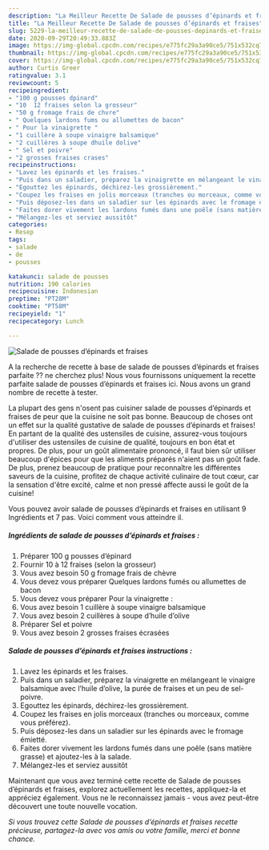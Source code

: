 ```yaml
---
description: "La Meilleur Recette De Salade de pousses d’épinards et fraises"
title: "La Meilleur Recette De Salade de pousses d’épinards et fraises"
slug: 5229-la-meilleur-recette-de-salade-de-pousses-depinards-et-fraises
date: 2020-09-29T20:49:33.883Z
image: https://img-global.cpcdn.com/recipes/e775fc29a3a90ce5/751x532cq70/salade-de-pousses-depinards-et-fraises-photo-principale-de-la-recette.jpg
thumbnail: https://img-global.cpcdn.com/recipes/e775fc29a3a90ce5/751x532cq70/salade-de-pousses-depinards-et-fraises-photo-principale-de-la-recette.jpg
cover: https://img-global.cpcdn.com/recipes/e775fc29a3a90ce5/751x532cq70/salade-de-pousses-depinards-et-fraises-photo-principale-de-la-recette.jpg
author: Curtis Greer
ratingvalue: 3.1
reviewcount: 5
recipeingredient:
- "100 g pousses dpinard"
- "10  12 fraises selon la grosseur"
- "50 g fromage frais de chvre"
- " Quelques lardons fums ou allumettes de bacon"
- " Pour la vinaigrette "
- "1 cuillère à soupe vinaigre balsamique"
- "2 cuillères à soupe dhuile dolive"
- " Sel et poivre"
- "2 grosses fraises crases"
recipeinstructions:
- "Lavez les épinards et les fraises."
- "Puis dans un saladier, préparez la vinaigrette en mélangeant le vinaigre balsamique avec l’huile d’olive, la purée de fraises et un peu de sel-poivre."
- "Egouttez les épinards, déchirez-les grossièrement."
- "Coupez les fraises en jolis morceaux (tranches ou morceaux, comme vous préférez)."
- "Puis déposez-les dans un saladier sur les épinards avec le fromage émietté."
- "Faites dorer vivement les lardons fumés dans une poêle (sans matière grasse) et ajoutez-les à la salade."
- "Mélangez-les et serviez aussitôt"
categories:
- Resep
tags:
- salade
- de
- pousses

katakunci: salade de pousses 
nutrition: 190 calories
recipecuisine: Indonesian
preptime: "PT28M"
cooktime: "PT58M"
recipeyield: "1"
recipecategory: Lunch

---
```



![Salade de pousses d’épinards et fraises](https://img-global.cpcdn.com/recipes/e775fc29a3a90ce5/751x532cq70/salade-de-pousses-depinards-et-fraises-photo-principale-de-la-recette.jpg)

A la recherche de recette à base de salade de pousses d’épinards et fraises parfaite ?? ne cherchez plus! Nous vous fournissons uniquement la recette parfaite salade de pousses d’épinards et fraises ici. Nous avons un grand nombre de recette à tester.

La plupart des gens n'osent pas cuisiner salade de pousses d’épinards et fraises de peur que la cuisine ne soit pas bonne. Beaucoup de choses ont un effet sur la qualité gustative de salade de pousses d’épinards et fraises! En partant de la qualité des ustensiles de cuisine, assurez-vous toujours d'utiliser des ustensiles de cuisine de qualité, toujours en bon état et propres. De plus, pour un goût alimentaire prononcé, il faut bien sûr utiliser beaucoup d'épices pour que les aliments préparés n'aient pas un goût fade. De plus, prenez beaucoup de pratique pour reconnaître les différentes saveurs de la cuisine, profitez de chaque activité culinaire de tout cœur, car la sensation d'être excité, calme et non pressé affecte aussi le goût de la cuisine!

<!--inarticleads1-->

Vous pouvez avoir salade de pousses d’épinards et fraises en utilisant 9 Ingrédients et 7 pas. Voici comment vous atteindre il.

##### Ingrédients de salade de pousses d’épinards et fraises :

1. Préparer 100 g pousses d’épinard
1. Fournir 10 à 12 fraises (selon la grosseur)
1. Vous avez besoin 50 g fromage frais de chèvre
1. Vous devez vous préparer  Quelques lardons fumés ou allumettes de bacon
1. Vous devez vous préparer  Pour la vinaigrette :
1. Vous avez besoin 1 cuillère à soupe vinaigre balsamique
1. Vous avez besoin 2 cuillères à soupe d’huile d’olive
1. Préparer  Sel et poivre
1. Vous avez besoin 2 grosses fraises écrasées




<!--inarticleads2-->

##### Salade de pousses d’épinards et fraises instructions :

1. Lavez les épinards et les fraises.
1. Puis dans un saladier, préparez la vinaigrette en mélangeant le vinaigre balsamique avec l’huile d’olive, la purée de fraises et un peu de sel-poivre.
1. Egouttez les épinards, déchirez-les grossièrement.
1. Coupez les fraises en jolis morceaux (tranches ou morceaux, comme vous préférez).
1. Puis déposez-les dans un saladier sur les épinards avec le fromage émietté.
1. Faites dorer vivement les lardons fumés dans une poêle (sans matière grasse) et ajoutez-les à la salade.
1. Mélangez-les et serviez aussitôt




<!--inarticleads1-->

<p>
Maintenant que vous avez terminé cette recette de Salade de pousses d’épinards et fraises, explorez actuellement les recettes, appliquez-la et appréciez également. Vous ne le reconnaissez jamais - vous avez peut-être découvert une toute nouvelle vocation.
</p>

<p>
<i>Si vous trouvez cette Salade de pousses d’épinards et fraises recette précieuse, partagez-la avec vos amis ou votre famille, merci et bonne chance.</i>
</p>
